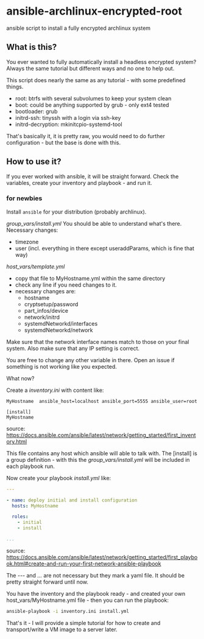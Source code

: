 # ansible-archlinux-encrypted-root
ansible script to install a fully encrypted archlinux system

## What is this?
You ever wanted to fully automatically install a headless encrypted system?
Always the same tutorial but different ways and no one to help out.

This script does nearly the same as any tutorial - with some predefined things.

- root: btrfs with several subvolumes to keep your system clean
- boot: could be anything supported by grub - only ext4 tested
- bootloader: grub
- initrd-ssh: tinyssh with a login via ssh-key
- initrd-decryption: mkinitcpio-systemd-tool

That's basically it, it is pretty raw, you would need to do further configuration - but the base is done with this.



## How to use it?

If you ever worked with ansible, it will be straight forward.
Check the variables, create your inventory and playbook - and run it.

### for newbies

Install `ansible` for your distribution (probably archlinux).

_group_vars/install.yml_
You should be able to understand what's there.
Necessary changes:
- timezone
- user (incl. everything in there except useraddParams, which is fine that way)

_host\_vars/template.yml_
- copy that file to MyHostname.yml within the same directory
- check any line if you need changes to it.
- necessary changes are:
  - hostname
  - cryptsetup/password
  - part\_infos/device
  - network/initrd
  - systemdNetworkd/interfaces
  - systemdNetworkd/network

Make sure that the network interface names match to those on your final system.
Also make sure that any IP setting is correct.

You are free to change any other variable in there.
Open an issue if something is not working like you expected.

What now?

Create a _inventory.ini_ with content like:
```
MyHostname	ansible_host=localhost ansible_port=5555 ansible_user=root

[install]
MyHostname
```
source: https://docs.ansible.com/ansible/latest/network/getting_started/first_inventory.html

This file contains any host which ansible will able to talk with.
The \[install\] is a group definition - with this the _group\_vars/install.yml_ will be included in each playbook run.

Now create your playbook _install.yml_ like:
```yaml
---

- name: deploy initial and install configuration
  hosts: MyHostname

  roles:
    - initial
    - install

...
```
source: https://docs.ansible.com/ansible/latest/network/getting_started/first_playbook.html#create-and-run-your-first-network-ansible-playbook

The _---_ and _..._ are not necessary but they mark a yaml file.
It should be pretty straight forward until now.

You have the inventory and the playbook ready - and created your own host_vars/MyHostname.yml file - then you can run the playbook:
```bash
ansible-playbook -i inventory.ini install.yml
```

That's it - I will provide a simple tutorial for how to create and transport/write a VM image to a server later.

